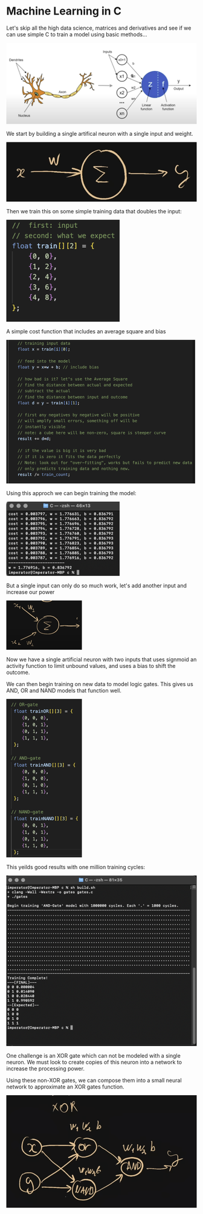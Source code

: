 
# Machine Learning in C

Let's skip all the high data science, matrices and derivatives and see if we can use simple C to train a model using basic methods...

![Image](imgs/artifical_neuron.png)

We start by building a single artifical neuron with a single input and weight.

![Image](imgs/single_input.png)

Then we train this on some simple training data that doubles the input:

<img src="imgs/double.png" alt="Image Description" style="width:300px;">

A simple cost function that includes an average square and bias 

<img src="imgs/cost_function.png" alt="Image Description" style="width:500px;">

Using this approch we can begin training the model:

<img src="imgs/double_outcome.png" alt="Image Description" style="width:300px;">

But a single input can only do so much work, let's add another input and increase our power

<img src="imgs/two_inputs.png" alt="Image Description" style="width:200px;">

Now we have a single artificial neuron with  two inputs that uses signmoid an activity function to limit unbound values, and uses a bias to shift the outcome. 

We can then begin training on new data to model logic gates. This gives us AND, OR and NAND models that function well. 

<img src="imgs/gate_training_data.png" alt="Image Description" style="width:200px;">



This yeilds good results with one million training cycles:

![Image](imgs/img.png)

One challenge is an XOR gate which can not be modeled with a single neuron. We must look to create copies of this neuron into a network to increase the processing power.

Using these non-XOR gates, we can compose them into a small neural network to approximate an XOR gates function.


![Image](imgs/neural_net.png)










